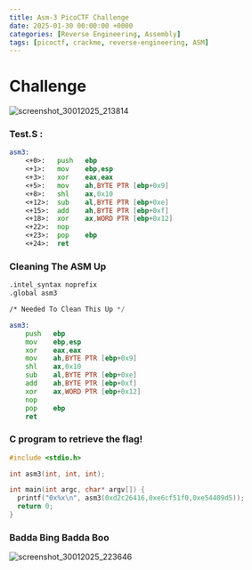 ```yaml
---
title: Asm-3 PicoCTF Challenge
date: 2025-01-30 00:00:00 +0000
categories: [Reverse Engineering, Assembly]
tags: [picoctf, crackme, reverse-engineering, ASM]
---
```


# Challenge 
![screenshot_30012025_213814](https://github.com/user-attachments/assets/9ff1df4c-3048-4bbc-883c-c20dafcc49de)

### Test.S :
```asm
asm3:
	<+0>:	push   ebp
	<+1>:	mov    ebp,esp
	<+3>:	xor    eax,eax
	<+5>:	mov    ah,BYTE PTR [ebp+0x9]
	<+8>:	shl    ax,0x10
	<+12>:	sub    al,BYTE PTR [ebp+0xe]
	<+15>:	add    ah,BYTE PTR [ebp+0xf]
	<+18>:	xor    ax,WORD PTR [ebp+0x12]
	<+22>:	nop
	<+23>:	pop    ebp
	<+24>:	ret    
```

### Cleaning The ASM Up

```asm
.intel_syntax noprefix
.global asm3

/* Needed To Clean This Up */

asm3:
	push   ebp
	mov    ebp,esp
	xor    eax,eax
	mov    ah,BYTE PTR [ebp+0x9]
	shl    ax,0x10
	sub    al,BYTE PTR [ebp+0xe]
	add    ah,BYTE PTR [ebp+0xf]
	xor    ax,WORD PTR [ebp+0x12]
	nop
	pop    ebp
	ret    
```
### C program to retrieve the flag!

```c
#include <stdio.h>

int asm3(int, int, int);

int main(int argc, char* argv[]) {
  printf("0x%x\n", asm3(0xd2c26416,0xe6cf51f0,0xe54409d5));
  return 0;
}
```
### Badda Bing Badda Boo

![screenshot_30012025_223646](https://github.com/user-attachments/assets/244a2eb4-9237-4524-829e-2629eb9cc157)
